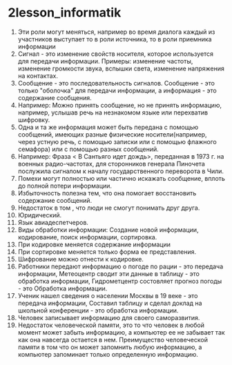 # 2lesson_informatik
1. Эти роли могут меняться, например во время диалога каждый из участников выступает то в роли источника, то в роли приемника информации
2. Сигнал - это изменение свойств носителя, которое используется для передачи информации. Примеры: изменение частоты, изменение громкости звука, вспышки света, изменение напряжения на контактах.
3. Сообщение - это последовательность сигналов. Сообщение - это только "оболочка" для передачи информации, a информация - это содержание сообщения.
4. Например: Можно принять сообщение, но не принять информацию, например, услышав речь на незнакомом языке или перехватив шифровку.
5. Одна и та же информация может быть передана с помощью сообщений, имеющих разные физические носители(например, через устную речь,  с помощью записки или с помощью флажного семафора) или с помощью разных сообщений.
6. Например: Фраза < В Сантьяго идет дождь>, переданная в 1973 г. на военных радио-частотах, для сторонников генерала Пиночета послужила сигналом к началу государственного переворота в Чили.
7. Помехи могут полностью или частично искажать сообщение, вплоть до полной потери информации.
8. Избыточность полезна тем, что она помогает восстановить содержание сообщений.
9. Недостаток в том , что люди не смогут понимать друг друга.
10. Юридический.
11. Язык авиадеспетчеров.
12. Виды обработки информации: Создание новой информации, кодирование, поиск информации, сортировка.
13. При кодировке меняется содержание информации
14. При сортировке меняется только форма ее представления.
15. Шифрование можно отнести к кодировке.
16. Работники передают информацию о погоде по рации - это передача информации, Метеоцентр сводит эти данные в таблицу - это обработка информации, Гидрометцентр состовляет прогноз погоды - это Обработка информации.
17. Ученик нашел сведения о населении Москвы в 19 веке - это передача информации, Составил таблицу и сделал доклад на школьной конференции - это обработка информации.
18. Человек записывает информацию для своего саморазвития.
19. Недостаток человеческой памяти, это то что человек в любой момент может забыть информацию, а компьютер ее не забывает так как она навсегда остается в нем. Преимущество человеческой памяти в том что он может запомнить любую информацию, а компьютер запоминает только определенную информацию.
